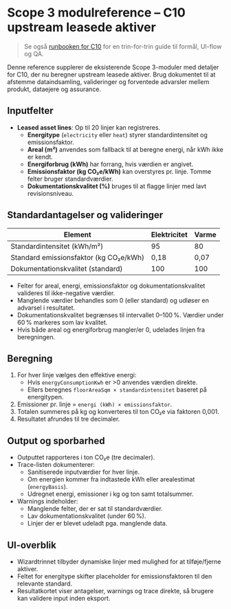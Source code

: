 # Scope 3 modulreference – C10 upstream leasede aktiver

> Se også [runbooken for C10](../runbooks/module-c10.md) for en trin-for-trin guide til formål, UI-flow og QA.

Denne reference supplerer de eksisterende Scope 3-moduler med detaljer for C10, der nu beregner
upstream leasede aktiver. Brug dokumentet til at afstemme dataindsamling, valideringer og
forventede advarsler mellem produkt, dataejere og assurance.

## Inputfelter

- **Leased asset lines**: Op til 20 linjer kan registreres.
  - **Energitype** (`electricity` eller `heat`) styrer standardintensitet og emissionsfaktor.
  - **Areal (m²)** anvendes som fallback til at beregne energi, når kWh ikke er kendt.
  - **Energiforbrug (kWh)** har forrang, hvis værdien er angivet.
  - **Emissionsfaktor (kg CO₂e/kWh)** kan overstyres pr. linje. Tomme felter bruger standardværdier.
  - **Dokumentationskvalitet (%)** bruges til at flagge linjer med lavt revisionsniveau.

## Standardantagelser og valideringer

| Element                                | Elektricitet | Varme |
| -------------------------------------- | ------------ | ----- |
| Standardintensitet (kWh/m²)            | 95           | 80    |
| Standard emissionsfaktor (kg CO₂e/kWh) | 0,18         | 0,07  |
| Dokumentationskvalitet (standard)      | 100          | 100   |

- Felter for areal, energi, emissionsfaktor og dokumentationskvalitet valideres til ikke-negative værdier.
- Manglende værdier behandles som 0 (eller standard) og udløser en advarsel i resultatet.
- Dokumentationskvalitet begrænses til intervallet 0–100 %. Værdier under 60 % markeres som lav kvalitet.
- Hvis både areal og energiforbrug mangler/er 0, udelades linjen fra beregningen.

## Beregning

1. For hver linje vælges den effektive energi:
   - Hvis `energyConsumptionKwh` er >0 anvendes værdien direkte.
   - Ellers beregnes `floorAreaSqm × standardintensitet` baseret på energitypen.
2. Emissioner pr. linje = `energi (kWh) × emissionsfaktor`.
3. Totalen summeres på kg og konverteres til ton CO₂e via faktoren 0,001.
4. Resultatet afrundes til tre decimaler.

## Output og sporbarhed

- Outputtet rapporteres i ton CO₂e (tre decimaler).
- Trace-listen dokumenterer:
  - Sanitiserede inputværdier for hver linje.
  - Om energien kommer fra indtastede kWh eller arealestimat (`energyBasis`).
  - Udregnet energi, emissioner i kg og ton samt totalsummer.
- Warnings indeholder:
  - Manglende felter, der er sat til standardværdier.
  - Lav dokumentationskvalitet (under 60 %).
  - Linjer der er blevet udeladt pga. manglende data.

## UI-overblik

- Wizardtrinnet tilbyder dynamiske linjer med mulighed for at tilføje/fjerne aktiver.
- Feltet for energitype skifter placeholder for emissionsfaktoren til den relevante standard.
- Resultatkortet viser antagelser, warnings og trace direkte, så brugere kan validere input inden eksport.
